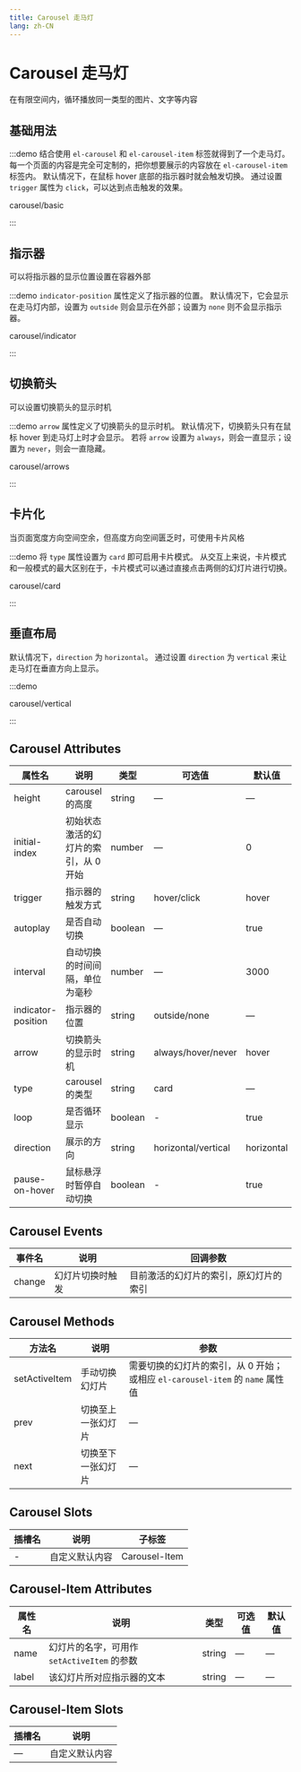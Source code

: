 ```yaml
---
title: Carousel 走马灯
lang: zh-CN
---
```


# Carousel 走马灯

在有限空间内，循环播放同一类型的图片、文字等内容

## 基础用法

:::demo 结合使用 `el-carousel` 和 `el-carousel-item` 标签就得到了一个走马灯。 每一个页面的内容是完全可定制的，把你想要展示的内容放在 `el-carousel-item` 标签内。 默认情况下，在鼠标 hover 底部的指示器时就会触发切换。 通过设置 `trigger` 属性为 `click`，可以达到点击触发的效果。

carousel/basic

:::

## 指示器

可以将指示器的显示位置设置在容器外部

:::demo `indicator-position` 属性定义了指示器的位置。 默认情况下，它会显示在走马灯内部，设置为 `outside` 则会显示在外部；设置为 `none` 则不会显示指示器。

carousel/indicator

:::

## 切换箭头

可以设置切换箭头的显示时机

:::demo `arrow` 属性定义了切换箭头的显示时机。 默认情况下，切换箭头只有在鼠标 hover 到走马灯上时才会显示。 若将 `arrow` 设置为 `always`，则会一直显示；设置为 `never`，则会一直隐藏。

carousel/arrows

:::

## 卡片化

当页面宽度方向空间空余，但高度方向空间匮乏时，可使用卡片风格

:::demo 将 `type` 属性设置为 `card` 即可启用卡片模式。 从交互上来说，卡片模式和一般模式的最大区别在于，卡片模式可以通过直接点击两侧的幻灯片进行切换。

carousel/card

:::

## 垂直布局

默认情况下，`direction` 为 `horizontal`。 通过设置 `direction` 为 `vertical` 来让走马灯在垂直方向上显示。

:::demo

carousel/vertical

:::

## Carousel Attributes

| 属性名                | 说明                   | 类型      | 可选值                 | 默认值        |
| ------------------ | -------------------- | ------- | ------------------- | ---------- |
| height             | carousel 的高度         | string  | —                   | —          |
| initial-index      | 初始状态激活的幻灯片的索引，从 0 开始 | number  | —                   | 0          |
| trigger            | 指示器的触发方式             | string  | hover/click         | hover      |
| autoplay           | 是否自动切换               | boolean | —                   | true       |
| interval           | 自动切换的时间间隔，单位为毫秒      | number  | —                   | 3000       |
| indicator-position | 指示器的位置               | string  | outside/none        | —          |
| arrow              | 切换箭头的显示时机            | string  | always/hover/never  | hover      |
| type               | carousel 的类型         | string  | card                | —          |
| loop               | 是否循环显示               | boolean | -                   | true       |
| direction          | 展示的方向                | string  | horizontal/vertical | horizontal |
| pause-on-hover     | 鼠标悬浮时暂停自动切换          | boolean | -                   | true       |

## Carousel Events

| 事件名    | 说明       | 回调参数                |
| ------ | -------- | ------------------- |
| change | 幻灯片切换时触发 | 目前激活的幻灯片的索引，原幻灯片的索引 |

## Carousel Methods

| 方法名           | 说明        | 参数                                                     |
| ------------- | --------- | ------------------------------------------------------ |
| setActiveItem | 手动切换幻灯片   | 需要切换的幻灯片的索引，从 0 开始；或相应 `el-carousel-item` 的 `name` 属性值 |
| prev          | 切换至上一张幻灯片 | —                                                      |
| next          | 切换至下一张幻灯片 | —                                                      |

## Carousel Slots

| 插槽名 | 说明      | 子标签           |
| --- | ------- | ------------- |
| -   | 自定义默认内容 | Carousel-Item |

## Carousel-Item Attributes

| 属性名   | 说明                             | 类型     | 可选值 | 默认值 |
| ----- | ------------------------------ | ------ | --- | --- |
| name  | 幻灯片的名字，可用作 `setActiveItem` 的参数 | string | —   | —   |
| label | 该幻灯片所对应指示器的文本                  | string | —   | —   |

## Carousel-Item Slots

| 插槽名 | 说明      |
| --- | ------- |
| —   | 自定义默认内容 |
